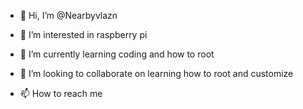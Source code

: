 - 👋 Hi, I’m @Nearbyvlazn
- 👀 I’m interested in raspberry pi
- 🌱 I’m currently learning coding and how to root
- 💞️ I’m looking to collaborate on learning how to root and customize

- 📫 How to reach me 

<!---
Nearbyvlazn/Nearbyvlazn is a ✨ special ✨ repository because its `README.md` (this file) appears on your GitHub profile.
You can click the Preview link to take a look at your changes.
--->

